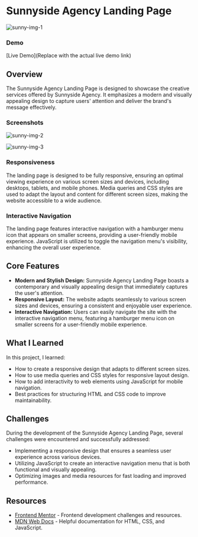 # Sunnyside Agency Landing Page

![sunny-img-1](https://github.com/Sab-Mos/Sunnyside-agency-landing-page/assets/131381168/cf3f9482-e69e-4b40-9d2f-90d02c7aebd3)

### Demo

[Live Demo](Replace with the actual live demo link)

## Overview

The Sunnyside Agency Landing Page is designed to showcase the creative services offered by Sunnyside Agency. It emphasizes a modern and visually appealing design to capture users' attention and deliver the brand's message effectively.

### Screenshots

![sunny-img-2](https://github.com/Sab-Mos/Sunnyside-agency-landing-page/assets/131381168/c360b7da-c805-4dba-9a77-10e05ce2dc02)

![sunny-img-3](https://github.com/Sab-Mos/Sunnyside-agency-landing-page/assets/131381168/7a2e1222-a5a6-499f-9557-03714bb2a65c)




### Responsiveness

The landing page is designed to be fully responsive, ensuring an optimal viewing experience on various screen sizes and devices, including desktops, tablets, and mobile phones. Media queries and CSS styles are used to adapt the layout and content for different screen sizes, making the website accessible to a wide audience.

### Interactive Navigation

The landing page features interactive navigation with a hamburger menu icon that appears on smaller screens, providing a user-friendly mobile experience. JavaScript is utilized to toggle the navigation menu's visibility, enhancing the overall user experience.

## Core Features

- **Modern and Stylish Design:** Sunnyside Agency Landing Page boasts a contemporary and visually appealing design that immediately captures the user's attention.
- **Responsive Layout:** The website adapts seamlessly to various screen sizes and devices, ensuring a consistent and enjoyable user experience.
- **Interactive Navigation:** Users can easily navigate the site with the interactive navigation menu, featuring a hamburger menu icon on smaller screens for a user-friendly mobile experience.

## What I Learned

In this project, I learned:

- How to create a responsive design that adapts to different screen sizes.
- How to use media queries and CSS styles for responsive layout design.
- How to add interactivity to web elements using JavaScript for mobile navigation.
- Best practices for structuring HTML and CSS code to improve maintainability.

## Challenges

During the development of the Sunnyside Agency Landing Page, several challenges were encountered and successfully addressed:

- Implementing a responsive design that ensures a seamless user experience across various devices.
- Utilizing JavaScript to create an interactive navigation menu that is both functional and visually appealing.
- Optimizing images and media resources for fast loading and improved performance.

## Resources

- [Frontend Mentor](https://www.frontendmentor.io) - Frontend development challenges and resources.
- [MDN Web Docs](https://developer.mozilla.org) - Helpful documentation for HTML, CSS, and JavaScript.
